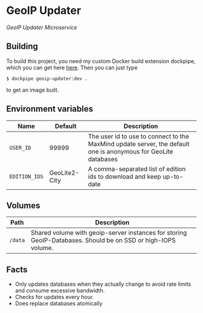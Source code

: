 # GeoIP Updater
*GeoIP Updater Microservice*

## Building
To build this project, you need my custom Docker build extension dockpipe, which you can get here [here](https://github.com/lorenz/dockpipe).
Then you can just type
```
$ dockpipe geoip-updater:dev .
```
to get an image built.

## Environment variables
| Name | Default | Description |
| ---- | ------- | ----------- |
| `USER_ID`| 99999 | The user id to use to connect to the MaxMind update server, the default one is anonymous for GeoLite databases |
| `EDITION_IDS` | GeoLite2-City | A comma-separated list of edition ids to download and keep up-to-date |

## Volumes
| Path | Description |
| ---- | ----------- |
| `/data` | Shared volume with geoip-server instances for storing GeoIP-Databases. Should be on SSD or high-IOPS volume. |

## Facts
* Only updates databases when they actually change to avoid rate limits and consume excessive bandwidth.
* Checks for updates every hour.
* Does replace databases atomically
 